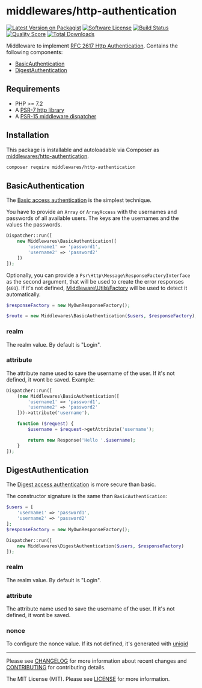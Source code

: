 # middlewares/http-authentication

[![Latest Version on Packagist][ico-version]][link-packagist]
[![Software License][ico-license]](LICENSE)
[![Build Status][ico-travis]][link-travis]
[![Quality Score][ico-scrutinizer]][link-scrutinizer]
[![Total Downloads][ico-downloads]][link-downloads]

Middleware to implement [RFC 2617 Http Authentication](https://tools.ietf.org/html/rfc2617). Contains the following components:

* [BasicAuthentication](#basicauthentication)
* [DigestAuthentication](#digestauthentication)

## Requirements

* PHP >= 7.2
* A [PSR-7 http library](https://github.com/middlewares/awesome-psr15-middlewares#psr-7-implementations)
* A [PSR-15 middleware dispatcher](https://github.com/middlewares/awesome-psr15-middlewares#dispatcher)

## Installation

This package is installable and autoloadable via Composer as [middlewares/http-authentication](https://packagist.org/packages/middlewares/http-authentication).

```sh
composer require middlewares/http-authentication
```

## BasicAuthentication

The [Basic access authentication](https://en.wikipedia.org/wiki/Basic_access_authentication) is the simplest technique.

You have to provide an `Array` or `ArrayAccess` with the usernames and passwords of all available users. The keys are the usernames and the values the passwords.

```php
Dispatcher::run([
    new Middlewares\BasicAuthentication([
        'username1' => 'password1',
        'username2' => 'password2'
    ])
]);
```

Optionally, you can provide a `Psr\Http\Message\ResponseFactoryInterface` as the second argument, that will be used to create the error responses (`401`). If it's not defined, [Middleware\Utils\Factory](https://github.com/middlewares/utils#factory) will be used to detect it automatically.

```php
$responseFactory = new MyOwnResponseFactory();

$route = new Middlewares\BasicAuthentication($users, $responseFactory);
```

### realm

The realm value. By default is "Login".

### attribute

The attribute name used to save the username of the user. If it's not defined, it wont be saved. Example:

```php
Dispatcher::run([
    (new Middlewares\BasicAuthentication([
        'username1' => 'password1',
        'username2' => 'password2'
    ]))->attribute('username'),

    function ($request) {
        $username = $request->getAttribute('username');

        return new Response('Hello '.$username);
    }
]);
```

## DigestAuthentication

The [Digest access authentication](https://en.wikipedia.org/wiki/Digest_access_authentication) is more secure than basic.

The constructor signature is the same than `BasicAuthentication`:

```php
$users = [
    'username1' => 'password1',
    'username2' => 'password2'
];
$responseFactory = new MyOwnResponseFactory();

Dispatcher::run([
    new Middlewares\DigestAuthentication($users, $responseFactory)
]);
```

### realm

The realm value. By default is "Login".

### attribute

The attribute name used to save the username of the user. If it's not defined, it wont be saved.

### nonce

To configure the nonce value. If its not defined, it's generated with [uniqid](http://php.net/uniqid)

---

Please see [CHANGELOG](CHANGELOG.md) for more information about recent changes and [CONTRIBUTING](CONTRIBUTING.md) for contributing details.

The MIT License (MIT). Please see [LICENSE](LICENSE) for more information.

[ico-version]: https://img.shields.io/packagist/v/middlewares/http-authentication.svg?style=flat-square
[ico-license]: https://img.shields.io/badge/license-MIT-brightgreen.svg?style=flat-square
[ico-travis]: https://img.shields.io/travis/middlewares/http-authentication/master.svg?style=flat-square
[ico-scrutinizer]: https://img.shields.io/scrutinizer/g/middlewares/http-authentication.svg?style=flat-square
[ico-downloads]: https://img.shields.io/packagist/dt/middlewares/http-authentication.svg?style=flat-square

[link-packagist]: https://packagist.org/packages/middlewares/http-authentication
[link-travis]: https://travis-ci.org/middlewares/http-authentication
[link-scrutinizer]: https://scrutinizer-ci.com/g/middlewares/http-authentication
[link-downloads]: https://packagist.org/packages/middlewares/http-authentication
